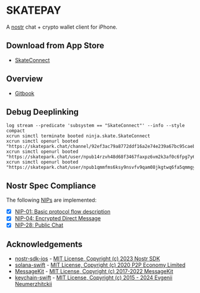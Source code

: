 # SKATEPAY

A [nostr][nostr] chat + crypto wallet client for iPhone.

## Download from App Store

- [SkateConnect](https://apps.apple.com/us/app/skateconnect/id6677058833)

## Overview

- [Gitbook](https://support.skatepark.chat)

## Debug Deeplinking

```
log stream --predicate 'subsystem == "SkateConnect"' --info --style compact
xcrun simctl terminate booted ninja.skate.SkateConnect
xcrun simctl openurl booted "https://skatepark.chat/channel/92ef3ac79a8772ddf16a2e74e239a67bc95caebdb5bd59191c95cf91685dfc8e"
xcrun simctl openurl booted "https://skatepark.chat/user/npub14rzvh48d68f3467faxpz6vm2k3af0c6fpg7y6gmh7hfgpjvj9hgqmwr22g"
xcrun simctl openurl booted "https://skatepark.chat/user/npub1qmmfms6ksy9nsvfv9qam08jkgtwq6fa5qmmgyk34q5p302uewlgsqxv7kg"
```

[nostr]: https://github.com/fiatjaf/nostr

## Nostr Spec Compliance

The following [NIPs](https://github.com/nostr-protocol/nips) are implemented:

- [x] [NIP-01: Basic protocol flow description](https://github.com/nostr-protocol/nips/blob/master/01.md)
- [x] [NIP-04: Encrypted Direct Message](https://github.com/nostr-protocol/nips/blob/master/04.md)
- [x] [NIP-28: Public Chat](https://github.com/nostr-protocol/nips/blob/master/28.md)

## Acknowledgements

- [nostr-sdk-ios](https://github.com/nostr-sdk/nostr-sdk-ios) - [MIT License, Copyright (c) 2023 Nostr SDK](https://github.com/nostr-sdk/nostr-sdk-ios/blob/main/LICENSE)
- [solana-swift](https://github.com/p2p-org/solana-swift) - [MIT License, Copyright (c) 2020 P2P Economy Limited](https://github.com/p2p-org/solana-swift/blob/main/LICENSE)
- [MessageKit](https://github.com/MessageKit/MessageKit) - [MIT License, Copyright (c) 2017-2022 MessageKit](https://github.com/MessageKit/MessageKit/blob/main/LICENSE.md)
- [keychain-swift](https://github.com/evgenyneu/keychain-swift.git) - [MIT License, Copyright (c) 2015 - 2024 Evgenii Neumerzhitckii](https://github.com/evgenyneu/keychain-swift/blob/master/LICENSE)
